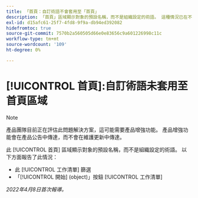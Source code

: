 ```yaml
---
title: 「首頁：自訂術語不會套用至「首頁」
description: 「首頁」區域顯示對象的預設名稱，而不是組織設定的術語。 這種情況已在不同領域得到報導。
exl-id: d15afc61-25f7-4fd8-9f9a-db94ed392082
hidefromtoc: true
source-git-commit: 7570b2a560505d66e0e83656c9a601226998c11c
workflow-type: tm+mt
source-wordcount: '109'
ht-degree: 0%

---
```


# [!UICONTROL 首頁]:自訂術語未套用至首頁區域

>[!NOTE]
>
>產品團隊目前正在評估此問題解決方案，這可能需要產品增強功能。 產品增強功能會在產品公告中傳達，而不會在維護更新中傳達。

此 [!UICONTROL 首頁] 區域顯示對象的預設名稱，而不是組織設定的術語。 以下方面報告了此情況：

* 此 [!UICONTROL 工作清單] 篩選
* 「[!UICONTROL 開始] (object)」按鈕 [!UICONTROL 工作清單]

_2022年4月8日首次報導。_

